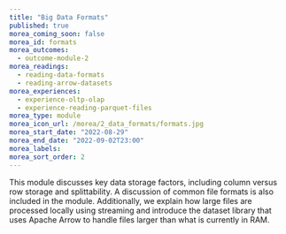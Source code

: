 ```yaml
---
title: "Big Data Formats"
published: true
morea_coming_soon: false
morea_id: formats
morea_outcomes:
  - outcome-module-2
morea_readings:
  - reading-data-formats
  - reading-arrow-datasets
morea_experiences:
  - experience-oltp-olap
  - experience-reading-parquet-files
morea_type: module
morea_icon_url: /morea/2_data_formats/formats.jpg
morea_start_date: "2022-08-29"
morea_end_date: "2022-09-02T23:00"
morea_labels:
morea_sort_order: 2
---
```



This module discusses key data storage factors, including column
versus row storage and splittability. A discussion of common file
formats is also included in the module.  Additionally, we explain how
large files are processed locally using streaming and introduce the
dataset library that uses Apache Arrow to handle files larger than
what is currently in RAM.


